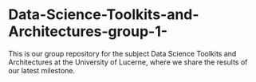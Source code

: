 # Data-Science-Toolkits-and-Architectures-group-1-
This is our group repository for the subject Data Science Toolkits and Architectures at the University of Lucerne, where we share the results of our latest milestone.
